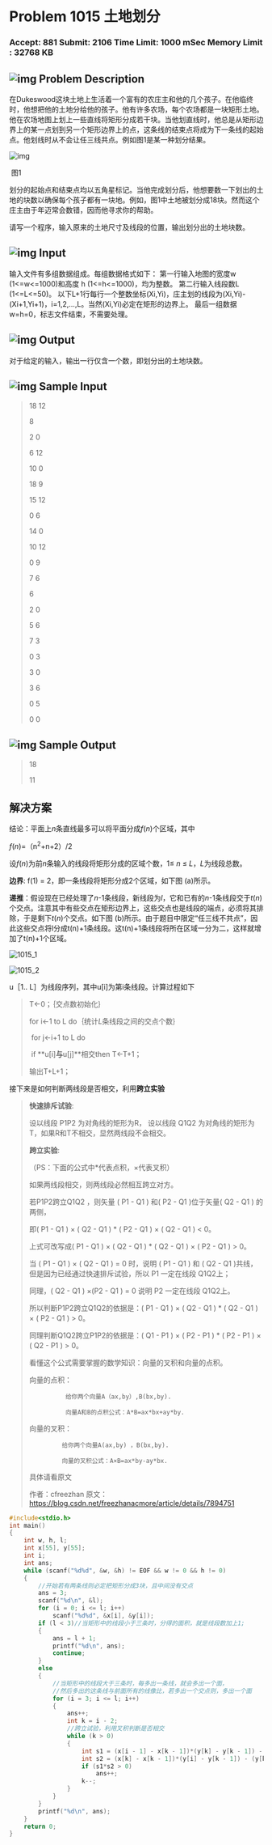 # Problem 1015 土地划分

### Accept: 881    Submit: 2106 Time Limit: 1000 mSec    Memory Limit : 32768 KB

## ![img](http://acm.fzu.edu.cn/image/prodesc.gif) Problem Description

在Dukeswood这块土地上生活着一个富有的农庄主和他的几个孩子。在他临终时，他想把他的土地分给他的孩子。他有许多农场，每个农场都是一块矩形土地。他在农场地图上划上一些直线将矩形分成若干块。当他划直线时，他总是从矩形边界上的某一点划到另一个矩形边界上的点，这条线的结束点将成为下一条线的起始点。他划线时从不会让任三线共点。例如图1是某一种划分结果。



![img](http://acm.fzu.edu.cn/image/Problem/1015.bmp)

​                                                                                              图1

划分的起始点和结束点均以五角星标记。当他完成划分后，他想要数一下划出的土地的块数以确保每个孩子都有一块地。例如，图1中土地被划分成18块。然而这个庄主由于年迈常会数错，因而他寻求你的帮助。

请写一个程序，输入原来的土地尺寸及线段的位置，输出划分出的土地块数。

## ![img](http://acm.fzu.edu.cn/image/prodesc.gif) Input

输入文件有多组数据组成。每组数据格式如下：
第一行输入地图的宽度w (1<=w<=1000)和高度 h (1<=h<=1000)，均为整数。
第二行输入线段数L (1<=L<=50)。
以下L+1行每行一个整数坐标(Xi,Yi)，庄主划的线段为(Xi,Yi)-(Xi+1,Yi+1)，i=1,2,…,L。当然(Xi,Yi)必定在矩形的边界上。
最后一组数据w=h=0，标志文件结束，不需要处理。

## ![img](http://acm.fzu.edu.cn/image/prodesc.gif) Output

对于给定的输入，输出一行仅含一个数，即划分出的土地块数。

## ![img](http://acm.fzu.edu.cn/image/prodesc.gif) Sample Input

>18 12
>
>8
>
>2 0
>
>6 12
>
>10 0
>
>18 9
>
>15 12
>
>0 6
>
>14 0
>
>10 12
>
>0 9
>
>7 6
>
>6
>
>2 0
>
>5 6
>
>7 3
>
>0 3
>
>3 0
>
>3 6
>
>0 5
>
>0 0 

## ![img](http://acm.fzu.edu.cn/image/prodesc.gif) Sample Output

> 18
>
> 11

## 解决方案

结论：平面上*n*条直线最多可以将平面分成*f*(*n*)个区域，其中

*f*(*n*)=（n<sup>2</sup>+n+2）/2

设*f*(*n*)为前*n*条输入的线段将矩形分成的区域个数，1≤ *n* ≤ *L*，*L*为线段总数。

**边界**:  f(1) = 2，即一条线段将矩形分成2个区域，如下图 (a)所示。

**递推**：假设现在已经处理了*n*-1条线段，新线段为*l*，它和已有的*n*-1条线段交于*t*(*n*)个交点。注意其中有些交点在矩形边界上，这些交点也是线段的端点，必须将其排除，于是剩下*t*(*n*)个交点。如下图 (b)所示。由于题目中限定“任三线不共点”，因此这些交点将l分成t(n)+1条线段。这t(n)+1条线段将所在区域一分为二，这样就增加了t(n)+1个区域。

![1015_1](F:\作业\FZOJ200笔记\1015_1.png)

![1015_2](F:\作业\FZOJ200笔记\1015_2.png)

u［1.. L］为线段序列，其中u[i]为第i条线段。计算过程如下

> T←0；｛交点数初始化｝
>
> for i←1 to L do｛统计*L*条线段之间的交点个数｝
>
> ​    for j←i+1 to L do 
>
> ​        if **u[i]**与**u[j]**相交then T←T+1；
>
> 输出T+L+1；

接下来是如何判断两线段是否相交，利用**跨立实验**

> **快速排斥试验**:
>
> 设以线段 P1P2 为对角线的矩形为R， 设以线段 Q1Q2 为对角线的矩形为T，如果R和T不相交，显然两线段不会相交。
>
> **跨立实验**:
>
> （PS：下面的公式中*代表点积，×代表叉积）
>
>
> 如果两线段相交，则两线段必然相互跨立对方。
>
> 若P1P2跨立Q1Q2 ，则矢量 ( P1 - Q1 ) 和( P2 - Q1 )位于矢量( Q2 - Q1 ) 的两侧，
>
> 即( P1 - Q1 ) × ( Q2 - Q1 ) * ( P2 - Q1 ) × ( Q2 - Q1 ) < 0。
>
> 上式可改写成( P1 - Q1 ) × ( Q2 - Q1 ) * ( Q2 - Q1 ) × ( P2 - Q1 ) > 0。
>
> 当 ( P1 - Q1 ) × ( Q2 - Q1 ) = 0 时，说明 ( P1 - Q1 ) 和 ( Q2 - Q1 )共线，但是因为已经通过快速排斥试验，所以 P1 一定在线段 Q1Q2上；
>
> 同理，( Q2 - Q1 ) ×(P2 - Q1 ) = 0 说明 P2 一定在线段 Q1Q2上。
>
> 所以判断P1P2跨立Q1Q2的依据是：( P1 - Q1 ) × ( Q2 - Q1 ) * ( Q2 - Q1 ) × ( P2 - Q1 ) >  0。
>
> 同理判断Q1Q2跨立P1P2的依据是：( Q1 - P1 ) × ( P2 - P1 ) * ( P2 - P1 ) × ( Q2 - P1 ) >  0。 
>
> 看懂这个公式需要掌握的数学知识：向量的叉积和向量的点积。
>
> 向量的点积：
>
>               给你两个向量A（ax,by）,B(bx,by).
>      
>               向量A和B的点积公式：A*B=ax*bx+ay*by.
>
> 向量的叉积：
>
>              给你两个向量A(ax,by) ，B(bx,by).
>      
>              向量的叉积公式：A×B=ax*by-ay*bx.
>
> 具体请看原文
>
> 作者：cfreezhan 
> 原文：https://blog.csdn.net/freezhanacmore/article/details/7894751 

```cpp
#include<stdio.h>
int main()
{
	int w, h, l;
	int x[55], y[55];
	int i;
	int ans;
	while (scanf("%d%d", &w, &h) != EOF && w != 0 && h != 0)
	{
		//开始若有两条线则必定把矩形分成3块，且中间没有交点
		ans = 3;
		scanf("%d\n", &l);
		for (i = 0; i <= l; i++)
			scanf("%d%d", &x[i], &y[i]);
		if (l < 3)//当矩形中的线段小于三条时，分得的面积，就是线段数加上1;
		{
			ans = l + 1;
			printf("%d\n", ans);
			continue;
		}
		else
		{
			//当矩形中的线段大于三条时，每多出一条线，就会多出一个面，
			//然后多出的这条线与前面所有的线像比，若多出一个交点则，多出一个面
			for (i = 3; i <= l; i++)
			{
				ans++;
				int k = i - 2;
				//跨立试验，利用叉积判断是否相交
				while (k > 0)
				{
					int s1 = (x[i - 1] - x[k - 1])*(y[k] - y[k - 1]) - (y[i - 1] - y[k - 1])*(x[k] - x[k - 1]);
					int s2 = (x[k] - x[k - 1])*(y[i] - y[k - 1]) - (y[k] - y[k - 1])*(x[i] - x[k - 1]);
					if (s1*s2 > 0)
						ans++;
					k--;
				}
			}
		}
		printf("%d\n", ans);
	}
	return 0;
}
```

